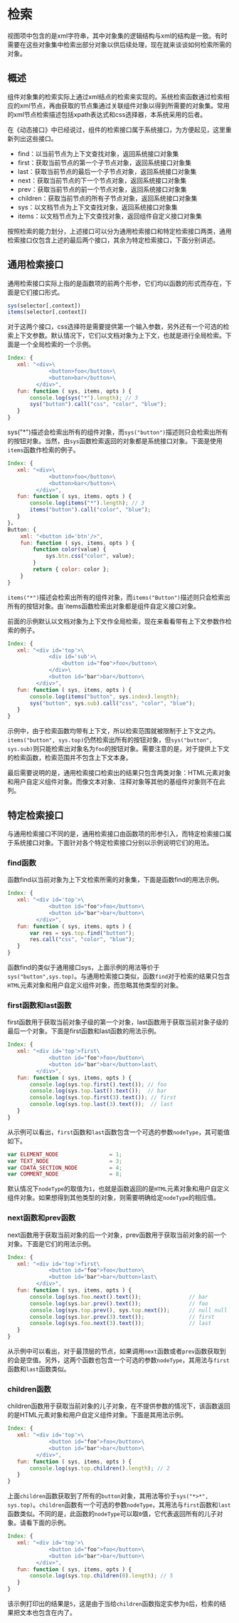 # 检索

视图项中包含的是xml字符串，其中对象集的逻辑结构与xml的结构是一致。有时需要在这些对象集中检索出部分对象以供后续处理，现在就来谈谈如何检索所需的对象。

## 概述

组件对象集的检索实际上通过xml结点的检索来实现的。系统检索函数通过检索相应的xml节点，再由获取的节点集通过关联组件对象以得到所需要的对象集。常用的xml节点检索描述包括xpath表达式和css选择器，本系统采用的后者。

在《动态接口》中已经说过，组件的检索接口属于系统接口，为方便起见，这里重新列出这些接口。

- find：以当前节点为上下文查找对象，返回系统接口对象集
- first：获取当前节点的第一个子节点对象，返回系统接口对象集
- last：获取当前节点的最后一个子节点对象，返回系统接口对象集
- next：获取当前节点的下一个节点对象，返回系统接口对象集
- prev：获取当前节点的前一个节点对象，返回系统接口对象集
- children：获取当前节点的所有子节点对象，返回系统接口对象集
- sys：以文档节点为上下文查找对象，返回系统接口对象集
- items：以文档节点为上下文查找对象，返回组件自定义接口对象集

按照检索的能力划分，上述接口可以分为通用检索接口和特定检索接口两类，通用检索接口仅包含上述的最后两个接口，其余为特定检索接口，下面分别讲述。

## 通用检索接口

通用检索接口实际上指的是函数项的前两个形参，它们均以函数的形式而存在，下面是它们接口形式。

```js
sys(selector[,context])
items(selector[,context])
```

对于这两个接口，css选择符是需要提供第一个输入参数，另外还有一个可选的检索上下文参数。默认情况下，它们以文档对象为上下文，也就是进行全局检索。下面是一个全局检索的一个示例。

```js
Index: {
   xml: "<div>\
             <button>foo</button>\
             <button>bar</button>\
         </div>",
   fun: function ( sys, items, opts ) {
       console.log(sys("*").length); // 3
       sys("button").call("css", "color", "blue");
   }
}
```

sys("*")描述会检索出所有的组件对象，而`sys("button")`描述则只会检索出所有的按钮对象。当然，由`sys`函数检索返回的对象都是系统接口对象。下面是使用`items`函数作检索的例子。

```js
Index: {
   xml: "<div>\
             <button>foo</button>\
             <button>bar</button>\
         </div>",
   fun: function ( sys, items, opts ) {
       console.log(items("*").length); // 3
       items("button").call("color", "blue");
   }
}，
Button: {
    xml: "<button id='btn'/>",
    fun: function ( sys, items, opts ) {
        function color(value) {
            sys.btn.css("color", value);
        }
        return { color: color };
    }
}
```

`items("*")`描述会检索出所有的组件对象，而`items("Button")`描述则只会检索出所有的按钮对象。由`items函数检索出对象都是组件自定义接口对象。

前面的示例默认以文档对象为上下文作全局检索，现在来看看带有上下文参数作检索的例子。

```js
Index: {
   xml: "<div id='top'>\
             <div id='sub'>\
                 <button id="foo">foo</button>\
             </div>\
             <button id="bar">bar</button>\
         </div>",
   fun: function ( sys, items, opts ) {
       console.log(items("button", sys.index).length);
       sys("button", sys.sub).call("css", "color", "blue");
   }
}
```

示例中，由于检索函数均带有上下文，所以检索范围就被限制于上下文之内。`items("button", sys.top)`仍然检索出所有的按钮对象，但`sys("button", sys.sub)`则只能检索出对象名为`foo`的按钮对象。需要注意的是，对于提供上下文的检索函数，检索范围并不包含上下文本身。

最后需要说明的是，通用检索接口检索出的结果只包含两类对象：HTML元素对象和用户自定义组件对象。而像文本对象、注释对象等其他的基组件对象则不在此列。

## 特定检索接口

与通用检索接口不同的是，通用检索接口由函数项的形参引入，而特定检索接口属于系统接口对象。下面针对各个特定检索接口分别以示例说明它们的用法。

### find函数

函数find以当前对象为上下文检索所需的对象集，下面是函数find的用法示例。

```js
Index: {
   xml: "<div id='top'>\
             <button id="foo">foo</button>\
             <button id="bar">bar</button>\
         </div>",
   fun: function ( sys, items, opts ) {
       var res = sys.top.find("button");
       res.call("css", "color", "blue");
   }
}
```
函数find的类似于通用接口sys，上面示例的用法等价于`sys("button",sys.top)`。与通用检索接口类似，函数`find`对于检索的结果只包含`HTML`元素对象和用户自定义组件对象，而忽略其他类型的对象。

### first函数和last函数

first函数用于获取当前对象子级的第一个对象，last函数用于获取当前对象子级的最后一个对象。下面是first函数和last函数的用法示例。

```js
Index: {
   xml: "<div id='top'>first\
             <button id="foo">foo</button>\
             <button id="bar">bar</button>last\
         </div>",
   fun: function ( sys, items, opts ) {
       console.log(sys.top.first().text()); // foo
       console.log(sys.top.last().text());  // bar
       console.log(sys.top.first(3).text()); // first
       console.log(sys.top.last(3).text());  // last
   }
}
```

从示例可以看出，`first`函数和`last`函数包含一个可选的参数`nodeType`，其可能值如下。

```js
var ELEMENT_NODE                = 1;
var TEXT_NODE                   = 3;
var CDATA_SECTION_NODE          = 4;
var COMMENT_NODE                = 8; 
```

默认情况下`nodeType`的取值为`1`，也就是函数返回的是`HTML`元素对象和用户自定义组件对象。如果想得到其他类型的对象，则需要明确给定`nodeType`的相应值。

### next函数和prev函数

next函数用于获取当前对象的后一个对象，prev函数用于获取当前对象的前一个对象。下面是它们的用法示例。

```js
Index: {
   xml: "<div id='top'>first\
             <button id="foo">foo</button>\
             <button id="bar">bar</button>last\
         </div>",
   fun: function ( sys, items, opts ) {
       console.log(sys.foo.next().text());               // bar
       console.log(sys.bar.prev().text());               // foo
       console.log(sys.top.prev(), sys.top.next());      // null null
       console.log(sys.bar.prev(3).text());              // first
       console.log(sys.foo.next(3).text());              // last
   }
}
```

从示例中可以看出，对于最顶层的节点，如果调用`next`函数或者`prev`函数获取到的会是空值。另外，这两个函数也包含一个可选的参数`nodeType`，其用法与`first`函数和`last`函数类似。

### children函数

children函数用于获取当前对象的儿子对象，在不提供参数的情况下，该函数返回的是HTML元素对象和用户自定义组件对象。下面是其用法示例。

```js
Index: {
   xml: "<div id='top'>\
             <button id="foo">foo</button>\
             <button id="bar">bar</button>\
         </div>",
   fun: function ( sys, items, opts ) {
       console.log(sys.top.children().length); // 2
   }
}
```

上面`children`函数获取到了所有的`button`对象，其用法等价于`sys("*>*", sys.top)`。`children`函数有一个可选的参数`nodeType`，其用法与`first`函数和`last`函数类似。不同的是，此函数的`nodeType`可以取`0`值，它代表返回所有的儿子对象。请看下面的示例。

```js
Index: {
   xml: "<div id='top'>\
             <button id="foo">foo</button>\
             <button id="bar">bar</button>\
         </div>",
   fun: function ( sys, items, opts ) {
       console.log(sys.top.children(0).length); // 5
   }
}
```

该示例打印出的结果是`5`，这是由于当给`children`函数指定实参为`0`后，检索的结果把文本也包含在内了。